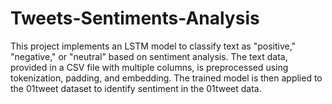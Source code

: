 # Tweets-Sentiments-Analysis
This project implements an LSTM model to classify text as "positive," "negative," or "neutral" based on sentiment analysis. The text data, provided in a CSV file with multiple columns, is preprocessed using tokenization, padding, and embedding. The trained model is then applied to the 01tweet dataset to identify sentiment in the 01tweet data.
